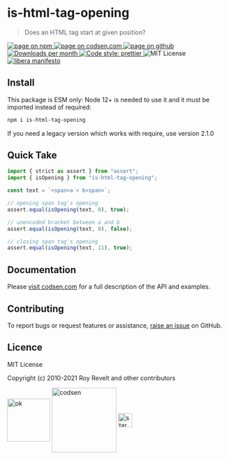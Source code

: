 # is-html-tag-opening

> Does an HTML tag start at given position?

<div class="package-badges">
  <a href="https://www.npmjs.com/package/is-html-tag-opening" rel="nofollow noreferrer noopener">
    <img src="https://img.shields.io/badge/-npm-blue?style=flat-square" alt="page on npm">
  </a>
  <a href="https://codsen.com/os/is-html-tag-opening" rel="nofollow noreferrer noopener">
    <img src="https://img.shields.io/badge/-codsen-blue?style=flat-square" alt="page on codsen.com">
  </a>
  <a href="https://github.com/codsen/codsen/tree/main/packages/is-html-tag-opening" rel="nofollow noreferrer noopener">
    <img src="https://img.shields.io/badge/-github-blue?style=flat-square" alt="page on github">
  </a>
  <a href="https://npmcharts.com/compare/is-html-tag-opening?interval=30" rel="nofollow noreferrer noopener" target="_blank">
    <img src="https://img.shields.io/npm/dm/is-html-tag-opening.svg?style=flat-square" alt="Downloads per month">
  </a>
  <a href="https://prettier.io" rel="nofollow noreferrer noopener" target="_blank">
    <img src="https://img.shields.io/badge/code_style-prettier-brightgreen.svg?style=flat-square" alt="Code style: prettier">
  </a>
  <img src="https://img.shields.io/badge/licence-MIT-brightgreen.svg?style=flat-square" alt="MIT License">
  <a href="https://liberamanifesto.com" rel="nofollow noreferrer noopener" target="_blank">
    <img src="https://img.shields.io/badge/libera-manifesto-lightgrey.svg?style=flat-square" alt="libera manifesto">
  </a>
</div>

## Install

This package is ESM only: Node 12+ is needed to use it and it must be imported instead of required:

```bash
npm i is-html-tag-opening
```

If you need a legacy version which works with require, use version 2.1.0

## Quick Take

```js
import { strict as assert } from "assert";
import { isOpening } from "is-html-tag-opening";

const text = `<span>a < b<span>`;

// opening span tag's opening
assert.equal(isOpening(text, 0), true);

// unencoded bracket between a and b
assert.equal(isOpening(text, 8), false);

// closing span tag's opening
assert.equal(isOpening(text, 11), true);
```

## Documentation

Please [visit codsen.com](https://codsen.com/os/is-html-tag-opening/) for a full description of the API and examples.

## Contributing

To report bugs or request features or assistance, [raise an issue](https://github.com/codsen/codsen/issues/new/choose) on GitHub.

## Licence

MIT License

Copyright (c) 2010-2021 Roy Revelt and other contributors

<img src="https://codsen.com/images/png-codsen-ok.png" width="98" alt="ok" align="center"> <img src="https://codsen.com/images/png-codsen-1.png" width="148" alt="codsen" align="center"> <img src="https://codsen.com/images/png-codsen-star-small.png" width="32" alt="star" align="center">
